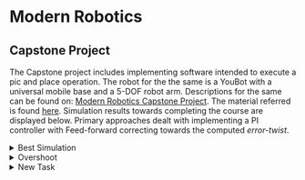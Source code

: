 # Modern Robotics

## Capstone Project
The Capstone project includes implementing software intended to execute a pic and place operation. The robot for the the same is a YouBot with a universal mobile base and a 5-DOF robot arm. Descriptions for the same can be found on: [Modern Robotics Capstone Project](https://hades.mech.northwestern.edu/index.php/Mobile_Manipulation_Capstone). The material referred is found [here](https://hades.mech.northwestern.edu/index.php/Modern_Robotics).
Simulation results towards completing the course are displayed below. Primary approaches dealt with implementing a PI controller with Feed-forward correcting towards the computed *error-twist*.

<details>
<summary> Best Simulation</summary>

|Parameter|Proportional Gain|Integral Gain|Feed-Forwards enabled|
|--------:|-----------------|-------------|---------------------|
|		  |				 5.5|            3|                 True|
</details>

<details>
<summary> Overshoot </summary>

|Parameter|Proportional Gain|Integral Gain|Feed-Forwards enabled|
|--------:|-----------------|-------------|---------------------|
|		  |				 5.5|            3|                False|
</details>

<details>
<summary> New Task </summary>

|Parameter|Proportional Gain|Integral Gain|Feed-Forwards enabled|
|--------:|-----------------|-------------|---------------------|
|         |				 5.5|            3|                 True|
</details>